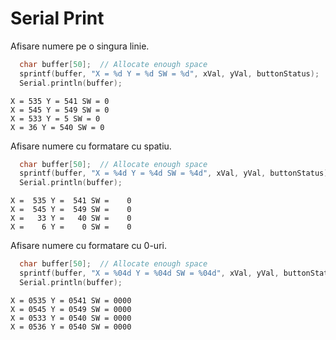 # Serial Print

Afisare numere pe o singura linie.

```cpp
  char buffer[50];  // Allocate enough space
  sprintf(buffer, "X = %d Y = %d SW = %d", xVal, yVal, buttonStatus);
  Serial.println(buffer);
```

```
X = 535 Y = 541 SW = 0
X = 545 Y = 549 SW = 0
X = 533 Y = 5 SW = 0
X = 36 Y = 540 SW = 0
```

Afisare numere cu formatare cu spatiu.

```cpp
  char buffer[50];  // Allocate enough space
  sprintf(buffer, "X = %4d Y = %4d SW = %4d", xVal, yVal, buttonStatus);
  Serial.println(buffer);
```

```
X =  535 Y =  541 SW =    0
X =  545 Y =  549 SW =    0
X =   33 Y =   40 SW =    0
X =    6 Y =    0 SW =    0
```

Afisare numere cu formatare cu 0-uri.

```cpp
  char buffer[50];  // Allocate enough space
  sprintf(buffer, "X = %04d Y = %04d SW = %04d", xVal, yVal, buttonStatus);
  Serial.println(buffer);
```

```
X = 0535 Y = 0541 SW = 0000
X = 0545 Y = 0549 SW = 0000
X = 0533 Y = 0540 SW = 0000
X = 0536 Y = 0540 SW = 0000
```
